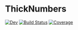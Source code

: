 # ThickNumbers

[![Dev](https://img.shields.io/badge/docs-dev-blue.svg)](https://timholy.github.io/ThickNumbers.jl/dev/)
[![Build Status](https://github.com/timholy/ThickNumbers.jl/actions/workflows/CI.yml/badge.svg?branch=main)](https://github.com/timholy/ThickNumbers.jl/actions/workflows/CI.yml?query=branch%3Amain)
[![Coverage](https://codecov.io/gh/timholy/ThickNumbers.jl/branch/main/graph/badge.svg)](https://codecov.io/gh/timholy/ThickNumbers.jl)

